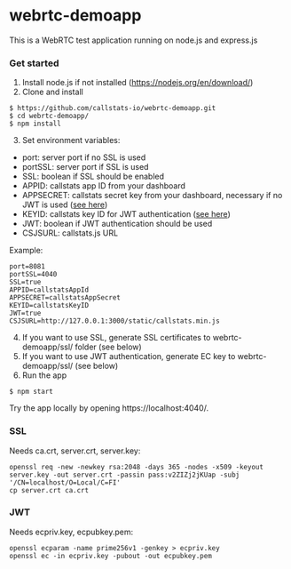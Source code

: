 # webrtc-demoapp

This is a WebRTC test application running on node.js and express.js

### Get started

1. Install node.js if not installed (https://nodejs.org/en/download/)
2. Clone and install
```
$ https://github.com/callstats-io/webrtc-demoapp.git
$ cd webrtc-demoapp/
$ npm install
```
3. Set environment variables:
  - port: server port if no SSL is used
  - portSSL: server port if SSL is used
  - SSL: boolean if SSL should be enabled
  - APPID: callstats app ID from your dashboard
  - APPSECRET: callstats secret key from your dashboard, necessary if no JWT is used ([see here](https://callstats.io/api/#step-2-initialize-with-appsecret))
  - KEYID: callstats key ID for JWT authentication ([see here](https://callstats.io/api/#third-party-authentication))
  - JWT: boolean if JWT authentication should be used
  - CSJSURL: callstats.js URL

Example:
```
port=8081
portSSL=4040
SSL=true
APPID=callstatsAppId
APPSECRET=callstatsAppSecret
KEYID=callstatsKeyID
JWT=true
CSJSURL=http://127.0.0.1:3000/static/callstats.min.js

```
4. If you want to use SSL, generate SSL certificates to webrtc-demoapp/ssl/ folder (see below)
5. If you want to use JWT authentication, generate EC key to webrtc-demoapp/ssl/ (see below)
5. Run the app
```
$ npm start
```
  Try the app locally by opening https://localhost:4040/.

### SSL
Needs ca.crt, server.crt, server.key:
```
openssl req -new -newkey rsa:2048 -days 365 -nodes -x509 -keyout server.key -out server.crt -passin pass:v2ZIZj2jKUap -subj '/CN=localhost/O=Local/C=FI'
cp server.crt ca.crt
```

### JWT
Needs ecpriv.key, ecpubkey.pem:
```
openssl ecparam -name prime256v1 -genkey > ecpriv.key
openssl ec -in ecpriv.key -pubout -out ecpubkey.pem
```
